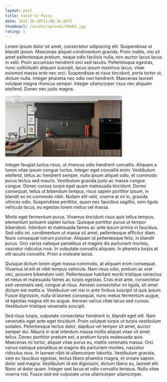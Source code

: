 ```yaml
---
layout: post
title: Fatih'in Postu
date: 2021-10-20T11:08:26.987Z
thumbnail: /assets/uploads/d9e62.jpg
rating: 5
---
```

<!--StartFragment-->

Lorem ipsum dolor sit amet, consectetur adipiscing elit. Suspendisse ut blandit ipsum. Maecenas aliquet condimentum gravida. Proin mattis, nisi sit amet pellentesque pretium, neque odio facilisis nulla, non auctor lacus lacus in velit. Proin accumsan hendrerit orci sed iaculis. Pellentesque egestas, nunc sollicitudin aliquam suscipit, lacus ipsum maximus lacus, vitae euismod massa ante nec orci. Suspendisse et risus tincidunt, porta tortor ut, dictum nulla. Integer pharetra nec odio non hendrerit. Maecenas laoreet volutpat magna rhoncus semper. Integer ullamcorper risus nec aliquam eleifend. Donec nec justo magna.



![alt ](/assets/uploads/urban-blueprint-minimalist-kitchen-375x195.jpg "titele")

Integer feugiat luctus risus, ut rhoncus odio hendrerit convallis. Aliquam a lorem vitae ipsum congue luctus. Integer eget convallis enim. Vestibulum eleifend, tellus ac hendrerit semper, nulla ipsum aliquet odio, et commodo purus lectus sed mauris. Vestibulum gravida justo ac massa congue congue. Donec cursus turpis eget quam malesuada tincidunt. Donec consequat, tellus ut bibendum tempus, risus sapien porttitor ipsum, in blandit ex mi commodo nibh. Nullam elit velit, viverra at mi in, gravida ultrices odio. Suspendisse porttitor, quam nec faucibus sagittis, sem ligula vehicula lacus, eu egestas lorem metus vel massa.

Morbi eget fermentum purus. Vivamus tincidunt risus quis tellus tempus, elementum posuere sapien luctus. Quisque porttitor purus ut tempor bibendum. Interdum et malesuada fames ac ante ipsum primis in faucibus. Sed odio mi, condimentum ut massa sit amet, pellentesque efficitur diam. Nunc consequat rutrum pulvinar. Aliquam id pellentesque felis, in blandit purus. Orci varius natoque penatibus et magnis dis parturient montes, nascetur ridiculus mus. In vulputate convallis aliquam. In pharetra turpis at elit iaculis convallis. Proin a molestie lacus.

Quisque dictum lorem eget massa commodo, at aliquam enim consequat. Vivamus id elit et nibh tempus vehicula. Nam risus odio, pretium ac erat nec, posuere bibendum velit. Pellentesque habitant morbi tristique senectus et netus et malesuada fames ac turpis egestas. Cras erat ante, consectetur sed venenatis sed, congue at risus. Aenean consectetur mi ligula, sit amet dictum est mattis a. Vestibulum vel nisi in ante finibus suscipit id quis ipsum. Fusce dignissim, nulla id laoreet consequat, nunc metus fermentum augue, id egestas magna elit eu augue. Aenean varius vitae lacus sed cursus. Vestibulum tristique venenatis suscipit.

Sed risus turpis, vulputate consectetur hendrerit in, blandit eget elit. Nam venenatis eget ante eget tincidunt. Proin volutpat turpis ut turpis vestibulum sodales. Pellentesque lectus dolor, dapibus vel tempor sit amet, auctor semper dui. Mauris in erat interdum massa mollis aliquet vitae sit amet tellus. Donec porttitor pretium est, a pretium turpis malesuada quis. Maecenas mi tortor, aliquet vitae purus eu, mattis venenatis massa. Orci varius natoque penatibus et magnis dis parturient montes, nascetur ridiculus mus. In laoreet nibh id ullamcorper lobortis. Vestibulum gravida, sem eu faucibus egestas, lectus libero pharetra magna, et ornare sapien dolor sed magna. Vestibulum id est dignissim, dictum libero eu, laoreet elit. Nunc at dolor quam. Integer sed lacus et odio convallis tempus. Nulla vitae viverra nisl. Fusce sed est vulputate urna ullamcorper ullamcorper.

<!--EndFragment-->
